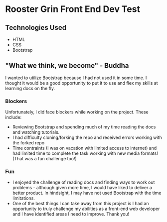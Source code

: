 # Rooster Grin Front End Dev Test

## Technologies Used

- HTML
- CSS
- Bootstrap

## "What we think, we become" - Buddha

I wanted to utilize Bootstrap because I had not used it in some time. I thought
it would be a good opportunity to put it to use and flex my skills at learning
docs on the fly.

### Blockers

Unfortunately, I did face blockers while working on the project. These include:

- Reviewing Bootstrap and spending much of my time reading the docs and watching
  tutorials.
- I had difficulty cloning/forking the repo and received errors working with the
  forked repo
- Time contraints (I was on vacation with limited access to internet) and had
  limited time to complete the task working with new media formats! (That was a
  fun challenge too!)

### Fun

- I enjoyed the challenge of reading docs and finding ways to work out
  problems - although given more time, I would have liked to deliver a better
  product. In hindsight, I may have not used Bootstrap with the time
  limitations.
- One of the best things I can take away from this project is I had an
  opportunity to truly challenge my abilities as a front-end web developer and I
  have identified areas I need to improve. Thank you!
